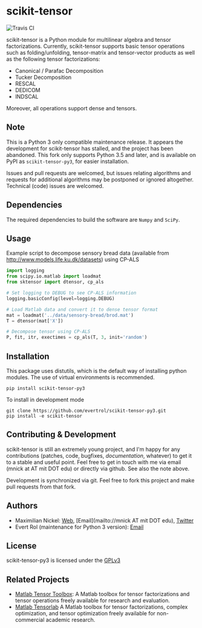 # scikit-tensor
![Travis CI](https://travis-ci.org/evertrol/scikit-tensor-py3.svg?branch=master)

scikit-tensor is a Python module for multilinear algebra and tensor
factorizations. Currently, scikit-tensor supports basic tensor operations
such as folding/unfolding, tensor-matrix and tensor-vector products as
well as the following tensor factorizations:

* Canonical / Parafac Decomposition
* Tucker Decomposition
* RESCAL
* DEDICOM
* INDSCAL

Moreover, all operations support dense and tensors.

## Note

This is a Python 3 only compatible maintenance release. It appears the
development for scikit-tensor has stalled, and the project has been
abandoned. This fork only supports Python 3.5 and later, and is
available on PyPI as `scikit-tensor-py3`, for easier installation.

Issues and pull requests are welcomed, but issues relating algorithms and requests for additional algorithms may be postponed or ignored altogether. Technical (code) issues are welcomed.

## Dependencies
The required dependencies to build the software are `Numpy` and `SciPy`.

## Usage
Example script to decompose sensory bread data (available from http://www.models.life.ku.dk/datasets) using CP-ALS

```python
import logging
from scipy.io.matlab import loadmat
from sktensor import dtensor, cp_als

# Set logging to DEBUG to see CP-ALS information
logging.basicConfig(level=logging.DEBUG)

# Load Matlab data and convert it to dense tensor format
mat = loadmat('../data/sensory-bread/brod.mat')
T = dtensor(mat['X'])

# Decompose tensor using CP-ALS
P, fit, itr, exectimes = cp_als(T, 3, init='random')
```

## Installation

This package uses distutils, which is the default way of installing python modules. The use of virtual environments is recommended.

    pip install scikit-tensor-py3

To install in development mode

    git clone https://github.com/evertrol/scikit-tensor-py3.git
    pip install -e scikit-tensor

## Contributing & Development

scikit-tensor is still an extremely young project, and I'm happy for any contributions (patches, code, bugfixes, *documentation*, whatever) to get it to a stable and useful point. Feel free to get in touch with me via email (mnick at AT mit DOT edu) or directly via github. See also the note above.

Development is synchronized via git. Feel free to fork this project and make pull requests from that fork.

## Authors

- Maximilian Nickel: [Web](http://web.mit.edu/~mnick/www), [Email](mailto://mnick AT mit DOT edu), [Twitter](http://twitter.com/mnick)
- Evert Rol (maintenance for Python 3 version): [Email](mailto:evert.rol@gmail.com)

## License

scikit-tensor-py3 is licensed under the [GPLv3](http://www.gnu.org/licenses/gpl-3.0.txt)

## Related Projects

* [Matlab Tensor Toolbox](http://www.sandia.gov/~tgkolda/TensorToolbox/index-2.5.html):
  A Matlab toolbox for tensor factorizations and tensor operations freely available for research and evaluation.
* [Matlab Tensorlab](http://www.tensorlab.net/)
  A Matlab toolbox for tensor factorizations, complex optimization, and tensor optimization freely available for
  non-commercial academic research.
